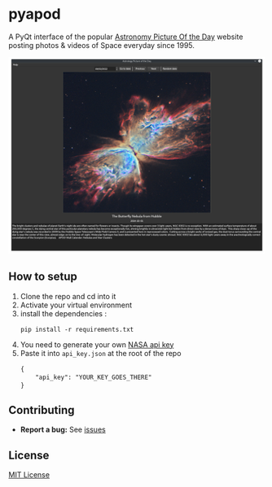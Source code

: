 # pyapod

A PyQt interface of the popular [Astronomy Picture Of the Day](https://apod.nasa.gov/apod/astropix.html) website posting photos & videos of Space everyday since 1995.

![Gui_screenshot](img/screenshot.png)

## How to setup
1. Clone the repo and cd into it
2. Activate your virtual environment
3. install the dependencies : 
    ```
    pip install -r requirements.txt
    ```
4. You need to generate your own [NASA api key](https://api.nasa.gov/)
5. Paste it into `api_key.json` at the root of the repo
    ```
    {
        "api_key": "YOUR_KEY_GOES_THERE"
    }
    ```

## Contributing
* **Report a bug:** See [issues](https://github.com/Foussy/APOD_NASA_Foussy/issues)

## License
[MIT License](LICENSE)
